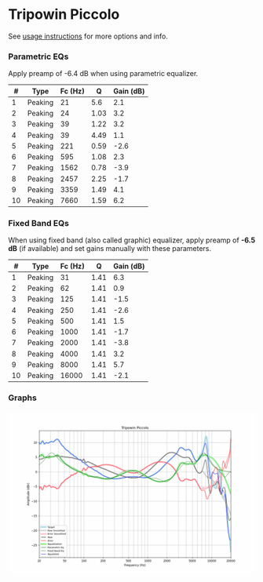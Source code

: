 # Tripowin Piccolo
See [usage instructions](https://github.com/jaakkopasanen/AutoEq#usage) for more options and info.

### Parametric EQs
Apply preamp of -6.4 dB when using parametric equalizer.

|   # | Type    |   Fc (Hz) |    Q |   Gain (dB) |
|-----|---------|-----------|------|-------------|
|   1 | Peaking |        21 | 5.6  |         2.1 |
|   2 | Peaking |        24 | 1.03 |         3.2 |
|   3 | Peaking |        39 | 1.22 |         3.2 |
|   4 | Peaking |        39 | 4.49 |         1.1 |
|   5 | Peaking |       221 | 0.59 |        -2.6 |
|   6 | Peaking |       595 | 1.08 |         2.3 |
|   7 | Peaking |      1562 | 0.78 |        -3.9 |
|   8 | Peaking |      2457 | 2.25 |        -1.7 |
|   9 | Peaking |      3359 | 1.49 |         4.1 |
|  10 | Peaking |      7660 | 1.59 |         6.2 |

### Fixed Band EQs
When using fixed band (also called graphic) equalizer, apply preamp of **-6.5 dB** (if available) and set gains manually with these parameters.

|   # | Type    |   Fc (Hz) |    Q |   Gain (dB) |
|-----|---------|-----------|------|-------------|
|   1 | Peaking |        31 | 1.41 |         6.3 |
|   2 | Peaking |        62 | 1.41 |         0.9 |
|   3 | Peaking |       125 | 1.41 |        -1.5 |
|   4 | Peaking |       250 | 1.41 |        -2.6 |
|   5 | Peaking |       500 | 1.41 |         1.5 |
|   6 | Peaking |      1000 | 1.41 |        -1.7 |
|   7 | Peaking |      2000 | 1.41 |        -3.8 |
|   8 | Peaking |      4000 | 1.41 |         3.2 |
|   9 | Peaking |      8000 | 1.41 |         5.7 |
|  10 | Peaking |     16000 | 1.41 |        -2.1 |

### Graphs
![](./Tripowin%20Piccolo.png)
